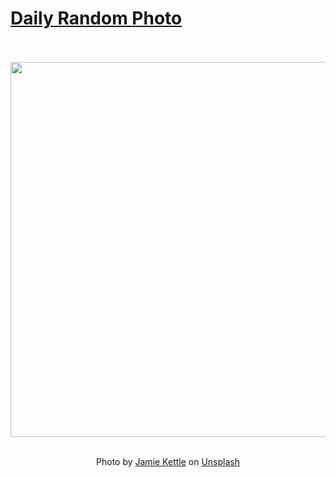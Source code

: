 # [Daily Random Photo](https://www.dailyrandomphoto.com/)

<div align="center">
  <br>
  <br>
  <a href="https://www.dailyrandomphoto.com/p/2025/2025-07-25/"><img src="https://images.unsplash.com/photo-1750175915673-a5d79a45ab81?crop=entropy&cs=tinysrgb&fit=max&fm=jpg&ixid=M3w3NzUwOHwwfDF8cmFuZG9tfHx8fHx8fHx8MTc1MzQwNDczM3w&ixlib=rb-4.1.0&q=80&w=1080" width="600px"></a>
  <br>
  <br>
  <p class="has-text-grey">Photo by <a href="https://unsplash.com/@jamiekettle10?utm_source=Daily%20Random%20Photo&amp;utm_medium=referral" target="_blank" rel="noopener noreferrer">Jamie Kettle</a> on <a href="https://unsplash.com/photos/moon-peeks-out-from-behind-the-dark-clouds-CziCVd8c9lU?utm_source=Daily%20Random%20Photo&amp;utm_medium=referral" target="_blank" rel="noopener noreferrer">Unsplash</a></p>
</div>
